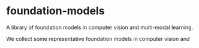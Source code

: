 # foundation-models
A library of foundation models in computer vision and multi-modal learning. 

We collect some representative foundation models in computer vision and 